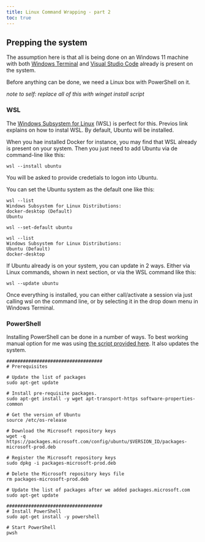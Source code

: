 ```yaml
---
title: Linux Command Wrapping - part 2
toc: true
---
```


## Prepping the system

The assumption here is that all is being done on an Windows 11 machine with both [Windows Terminal](https://learn.microsoft.com/shows/open-at-microsoft/introduction-to-windows-terminal) and [Visual Studio Code](https://code.visualstudio.com/) already is present on the system.

Before anything can be done, we need a Linux box with PowerShell on it.

*note to self: replace all of this with winget install script*

### WSL

The [Windows Subsystem for Linux](https://learn.microsoft.com/windows/wsl/) (WSL) is perfect for this. Previos link explains on how to instal WSL. By default, Ubuntu will be installed.

When you hae installed Docker for instance, you may find that WSL already is present on your system. Then you just need to add Ubuntu via de command-line like this:

```text
wsl --install ubuntu
```

You will be asked to provide credetials to logon into Ubuntu. 

You can set the Ubuntu system as the default one like this:

```text
wsl --list
Windows Subsystem for Linux Distributions:
docker-desktop (Default)
Ubuntu

wsl --set-default ubuntu

wsl --list
Windows Subsystem for Linux Distributions:
Ubuntu (Default)
docker-desktop
```

If Ubuntu already is on your system, you can update in 2 ways. Either via Linux commands, shown in next section, or via the WSL command like this:

```text
wsl --update ubuntu
```

Once everything is installed, you can either call/activate a session via just calling wsl on the command line, or by selecting it in the drop down menu in Windows Terminal.

### PowerShell

Installing PowerShell can be done in a number of ways. To best working manual option for me was using [the script provided here](https://learn.microsoft.com/powershell/scripting/install/install-ubuntu?view=powershell-7.5). It also updates the system.

```tekst
###################################
# Prerequisites

# Update the list of packages
sudo apt-get update

# Install pre-requisite packages.
sudo apt-get install -y wget apt-transport-https software-properties-common

# Get the version of Ubuntu
source /etc/os-release

# Download the Microsoft repository keys
wget -q https://packages.microsoft.com/config/ubuntu/$VERSION_ID/packages-microsoft-prod.deb

# Register the Microsoft repository keys
sudo dpkg -i packages-microsoft-prod.deb

# Delete the Microsoft repository keys file
rm packages-microsoft-prod.deb

# Update the list of packages after we added packages.microsoft.com
sudo apt-get update

###################################
# Install PowerShell
sudo apt-get install -y powershell

# Start PowerShell
pwsh
```
